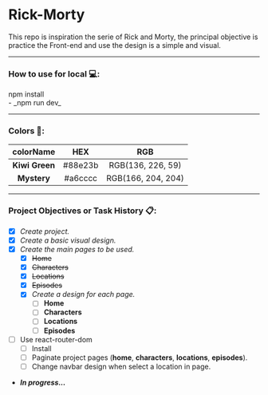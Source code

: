 # Rick-Morty
This repo is inspiration the serie of Rick and Morty, the principal objective is practice the Front-end and use the design is a simple and visual.

---

### How to use for local 💻:
<script>
  // Array de colores
  const colors = ["blue", "green", "red", "yellow", "orange", "purple"];
  // Selecciona el elemento del DOM
  const npmInstallText = document.getElementById("npm-install");
  // Cambia el color del texto cada vez que la página se carga
  npmInstallText.style.color = colors[Math.floor(Math.random() * colors.length)];
</script>

<div id="npm-install">npm install</div>
- _npm run dev_

---

### Colors 🎨:

| colorName | HEX | RGB |
|     :---:      |     :---:      |     :---:      |
| **Kiwi Green** | #88e23b | RGB(136, 226, 59) |
| **Mystery** | #a6cccc | RGB(166, 204, 204) |

---

### Project Objectives or Task History 📋:

- [x] _Create project._
- [x] _Create a basic visual design._
- [x] _Create the main pages to be used._
    - [x] ~~Home~~
    - [x] ~~Characters~~
    - [x] ~~Locations~~
    - [x] ~~Episodes~~
    - [x] _Create a design for each page._
        - [ ] **Home**
        - [ ] **Characters**
        - [ ] **Locations**
        - [ ] **Episodes**
- [ ] Use react-router-dom
    - [ ] Install
    - [ ] Paginate project pages (**home**, **characters**, **locations**, **episodes**).
    - [ ] Change navbar design when select a location in page.

- ***In progress...***